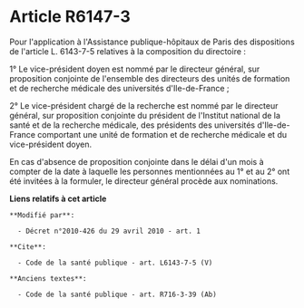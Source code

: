 # Article R6147-3

Pour l'application à l'Assistance publique-hôpitaux de Paris des dispositions de l'article L. 6143-7-5 relatives à la
composition du directoire : 

1° Le vice-président doyen est nommé par le directeur général, sur proposition conjointe de l'ensemble des directeurs des
unités de formation et de recherche médicale des universités d'Ile-de-France ; 

2° Le vice-président chargé de la recherche est nommé par le directeur général, sur proposition conjointe du président de
l'Institut national de la santé et de la recherche médicale, des présidents des universités d'Ile-de-France comportant une
unité de formation et de recherche médicale et du vice-président doyen. 

En cas d'absence de proposition conjointe dans le délai d'un mois à compter de la date à laquelle les personnes mentionnées
au 1° et au 2° ont été invitées à la formuler, le directeur général procède aux nominations.

**Liens relatifs à cet article**

	**Modifié par**:

	  - Décret n°2010-426 du 29 avril 2010 - art. 1

	**Cite**:

	  - Code de la santé publique - art. L6143-7-5 (V)

	**Anciens textes**:

	  - Code de la santé publique - art. R716-3-39 (Ab)
